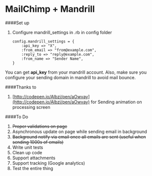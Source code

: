 MailChimp + Mandrill
===

####Set up

1. Configure mandrill_settings in <environment>.rb in config folder     

  
    ````
    config.mandrill_settings = {
    	:api_key => "X",
      	:from_email => "from@example.com",
      	:reply_to => "reply@example.com",
      	:from_name => "Sender Name",
  	}
	````
You can get **api_key** from your mandrill account. Also, make sure you configure your sending domain in mandrill to avoid mail bounce.

####Thanks to
1. [http://codepen.io/Albzi/pen/aOwvay](http://codepen.io/Albzi/pen/aOwvay) for Sending animation on processing screen

####To Do

1. ~~Proper validations on page~~
2. Asynchronous update on page while sending email in background
3. ~~Background notify via email once all emails are sent (useful when sending 1000s of emails)~~
4. Write unit tests
5. Clean up code
6. Support attachments
7. Support tracking (Google analytics)
8. Test the entire thing